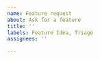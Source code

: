 ```yaml
---
name: Feature request
about: Ask for a feature
title: ''
labels: Feature Idea, Triage
assignees: ''

---
```




